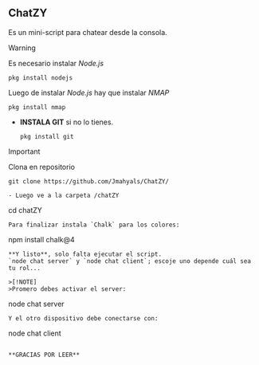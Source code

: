 ## ChatZY 
Es un mini-script para chatear desde la consola.

>[!WARNING]
>Es necesario instalar _Node.js_
```
pkg install nodejs
```
Luego de instalar _Node.js_ hay que instalar _NMAP_ 
```
pkg install nmap
```
- **INSTALA GIT** si no lo tienes.
  ```
  pkg install git
  ```
  
>[!IMPORTANT]
>Clona en repositorio
```
git clone https://github.com/Jmahyals/ChatZY/

- Luego ve a la carpeta /chatZY
```
cd chatZY
```
Para finalizar instala `Chalk` para los colores:
```
npm install chalk@4
```
**Y listo**, solo falta ejecutar el script.
`node chat server` y `node chat client`; escoje uno depende cuál sea tu rol...

>[!NOTE]
>Promero debes activar el server:
```
node chat server
```
Y el otro dispositivo debe conectarse con:
```
node chat client
```

**GRACIAS POR LEER** 





